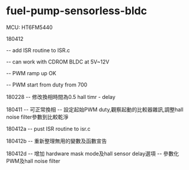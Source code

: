 # fuel-pump-sensorless-bldc

MCU: HT6FM5440

180412

-- add ISR routine to ISR.c

-- can work with CDROM BLDC at 5V~12V

-- PWM ramp up OK

-- PWM start from duty from 700

180228
--	修改換相時間為0.5 hall timr - delay

180411
--  可正常換相
--  設定起始PWM duty,觀察起動的比較器雜訊,調整hall noise filter參數到比較乾淨

180412a
-- pust ISR routine to isr.c

180412b
-- 重新整理無用的變數及函數宣告

180412d
-- 增加 hardware mask mode及hall sensor delay選項
-- 參數化 PWM及hall noise filter

